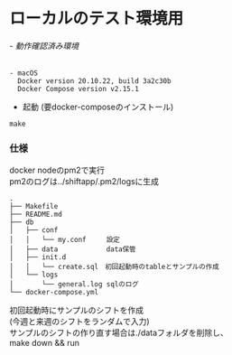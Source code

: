 # ローカルのテスト環境用

###### - 動作確認済み環境
```
- macOS 
  Docker version 20.10.22, build 3a2c30b
  Docker Compose version v2.15.1
```
- 起動 (要docker-composeのインストール)
```
make
```

### 仕様

docker nodeのpm2で実行  
pm2のログは../shiftapp/.pm2/logsに生成
```
.
├── Makefile
├── README.md
├── db
│   ├── conf
│   │   └── my.conf　　　設定
│   ├── data  　　　　　　data保管
│   ├── init.d
│   │   └── create.sql　初回起動時のtableとサンプルの作成
│   └── logs
│       └── general.log sqlのログ
└── docker-compose.yml
```
初回起動時にサンプルのシフトを作成  
(今週と来週のシフトをランダムで入力)  
サンプルのシフトの作り直す場合は./dataフォルダを削除し、  
make down && run

